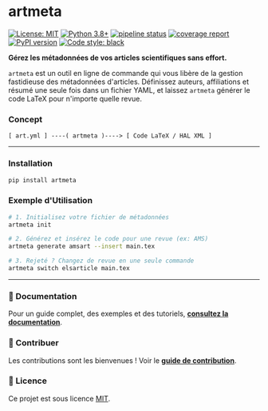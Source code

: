 # artmeta

[![License: MIT](https://img.shields.io/badge/License-MIT-blue.svg)](LICENSE)
[![Python 3.8+](https://img.shields.io/badge/python-3.8+-blue.svg)](https://www.python.org/downloads/)
[![pipeline status](https://plmlab.math.cnrs.fr/nicolas.klutchnikoff/artmeta/badges/main/pipeline.svg)](https://plmlab.math.cnrs.fr/nicolas.klutchnikoff/artmeta/-/pipelines)
[![coverage report](https://plmlab.math.cnrs.fr/nicolas.klutchnikoff/artmeta/badges/main/coverage.svg)](https://plmlab.math.cnrs.fr/nicolas.klutchnikoff/artmeta/-/pipelines)
[![PyPI version](https://badge.fury.io/py/artmeta.svg)](https://badge.fury.io/py/artmeta) <!-- Placeholder : à activer lors de la publication sur PyPI -->
[![Code style: black](https://img.shields.io/badge/code%20style-black-000000.svg)](https://github.com/psf/black)

**Gérez les métadonnées de vos articles scientifiques sans effort.**

`artmeta` est un outil en ligne de commande qui vous libère de la gestion fastidieuse des métadonnées d'articles. Définissez auteurs, affiliations et résumé une seule fois dans un fichier YAML, et laissez `artmeta` générer le code LaTeX pour n'importe quelle revue.

### Concept

```
[ art.yml ] ----( artmeta )----> [ Code LaTeX / HAL XML ]
```

---

### Installation

```bash
pip install artmeta
```

### Exemple d'Utilisation

```bash
# 1. Initialisez votre fichier de métadonnées
artmeta init

# 2. Générez et insérez le code pour une revue (ex: AMS)
artmeta generate amsart --insert main.tex

# 3. Rejeté ? Changez de revue en une seule commande
artmeta switch elsarticle main.tex
```

---

### 📖 Documentation

Pour un guide complet, des exemples et des tutoriels, **[consultez la documentation](./docs/index.md)**.

### 🤝 Contribuer

Les contributions sont les bienvenues ! Voir le **[guide de contribution](./docs/contributing.md)**.

### 📄 Licence

Ce projet est sous licence [MIT](LICENSE).